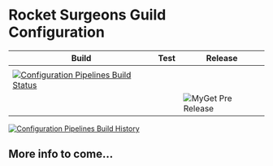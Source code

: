# Rocket Surgeons Guild Configuration

| Build | Test | Release |
|---|---|---|
|  |
| [![Configuration Pipelines Build Status](https://img.shields.io/vso/build/RocketSurgeonsGuild/Libraries/RSG.Configuration.svg?logo=visualstudiocode&style=flat-square)](https://rocketsurgeonsguild.visualstudio.com/Libraries/_build?definitionId=12)  |  |
|   |   | ![MyGet Pre Release](https://img.shields.io/myget/rocket-surgeons-guild/vpre/Rocket.Surgery.Extensions.Configuration.svg?logo=nuget&style=flat-square&label=myget) |

[![Configuration Pipelines Build History](https://buildstats.info/azurepipelines/chart/RocketSurgeonsGuild/Libraries/12)](https://rocketsurgeonsguild.visualstudio.com/Libraries/_build?definitionId=12)

## More info to come...
